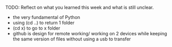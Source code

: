 TODO: Reflect on what you learned this week and what is still unclear.
- the very fundamental of Python
- using (cd ..) to return 1 folder 
- (cd x) to go to x folder
- github is design for remote working/ working on 2 devices while keeping the same version of files without using a usb to transfer
